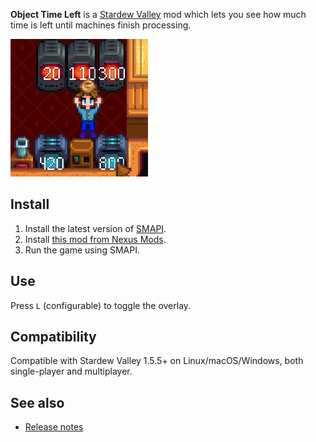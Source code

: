 ﻿**Object Time Left** is a [Stardew Valley](http://stardewvalley.net/) mod which lets you see how
much time is left until machines finish processing.

![](screenshot.png)

## Install
1. Install the latest version of [SMAPI](https://smapi.io).
2. Install [this mod from Nexus Mods](http://www.nexusmods.com/stardewvalley/mods/1315).
3. Run the game using SMAPI.

## Use
Press `L` (configurable) to toggle the overlay.

## Compatibility
Compatible with Stardew Valley 1.5.5+ on Linux/macOS/Windows, both single-player and multiplayer.

## See also
* [Release notes](release-notes.md)
